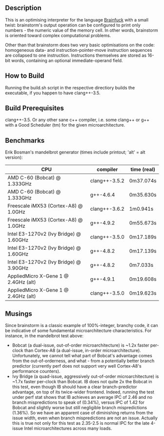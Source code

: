 Description
-----------

This is an optimising interpreter for the language [Brainfuck](http://en.wikipedia.org/wiki/Brainfuck) with a small twist: brainstorm's output operation can be configured to print only numbers - the numeric value of the memory cell. In other words, brainstorm is oriented toward complex computational problems.

Other than that brainstorm does two very basic optimisations on the code: homogeneous data- and instruction-pointer-move instruction sequences are collapsed to one instruction. Instructions themselves are stored as 16-bit words, containing an optional immediate-operand field.

How to Build
------------

Running the build.sh script in the respective directiory builds the executable, if you happen to have clang++-3.5.

Build Prerequisites
-------------------

clang++-3.5. Or any other sane c++ compiler, i.e. some clang++ or g++ with a Good Scheduler (tm) for the given microarchitecture.


Benchmarks
----------

Erik Bosman's mandelbrot generator (times include printout; 'alt' = alt version):

| CPU                                    | compiler      | time (real) |
| -------------------------------------- | ------------- | ----------- |
| AMD C-60 (Bobcat) @ 1.333GHz           | clang++-3.5.2 | 0m37.074s   |
| AMD C-60 (Bobcat) @ 1.333GHz           | g++-4.6.4     | 0m35.630s   |
| Freescale iMX53 (Cortex-A8) @ 1.0GHz   | clang++-3.6.2 | 1m0.941s    |
| Freescale iMX53 (Cortex-A8) @ 1.0GHz   | g++-4.9.2     | 0m55.673s   |
| Intel E3-1270v2 (Ivy Bridge) @ 1.60GHz | clang++-3.5.0 | 0m17.189s   |
| Intel E3-1270v2 (Ivy Bridge) @ 1.60GHz | g++-4.8.2     | 0m17.139s   |
| Intel E3-1270v2 (Ivy Bridge) @ 3.90GHz | g++-4.8.2     | 0m7.033s    |
| AppliedMicro X-Gene 1 @ 2.4GHz (alt)   | g++-4.9.1     | 0m19.608s   |
| AppliedMicro X-Gene 1 @ 2.4GHz (alt)   | clang++-3.5.0 | 0m19.623s   |

Musings
-------

Since brainstorm is a classic example of 100%-integer, branchy code, it can be indicative of some fundamental microarchitecture characteristics. For instance, in the mandelbrot test above:

* Bobcat (a dual-issue, out-of-order microarchitecture) is ~1.2x faster per-clock than Cortex-A8 (a dual-issue, in-order microarchitecture). Unfortunately, we cannot tell what part of Bobcat's advantage comes from the out-of-orderness, and what - from a potentially better branch predictor (currently perf does not support very well Cortex-A8's performance counters).
* Ivy Bridge (a quad-issue, aggressively out-of-order microarchitecture) is ~1.7x faster per-clock than Bobcat. IB does not quite 2x the Bobcat in this test, even though IB should have a clear branch-predictor advantage, on top of its twice-wider frontend. Indeed, running the test under perf stat shows that IB achieves an average IPC of 2.46 and no branch mispredictions to speak of (0.34%), versus IPC of 1.42 for Bobcat and slightly worse but still negligible branch mispredictions (1.36%). So we have an apparent case of diminishing returns from the issue width, even when branch mispredictions are not an issue. Actually this is true not only for this test as 2.35-2.5 is normal IPC for the late 4-issue Intel microarchitectures across many loads.
